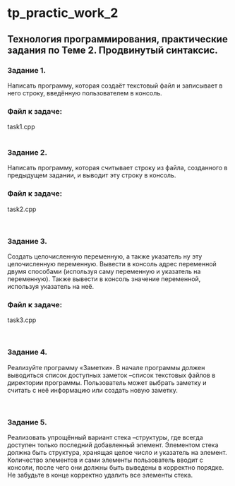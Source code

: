 # tp_practic_work_2
## Технология программирования, практические задания по Теме 2. Продвинутый синтаксис.

### Задание 1.
Написать программу, которая создаёт текстовый файл и записывает в него строку, введённую пользователем в консоль.
### Файл к задаче: 
task1.cpp</br>
</br>

### Задание 2.
Написать программу, которая считывает строку из файла, созданного в предыдущем задании, и выводит эту строку в консоль.</br>
### Файл к задаче: </br>
task2.cpp</br>

</br>

### Задание 3.
Создать целочисленную переменную, а также указатель ну эту целочисленную переменную. Вывести в консоль адрес переменной двумя способами (используя саму переменную и указатель на переменную). Также вывести в консоль значение переменной, используя указатель на неё.</br>
###  Файл к задаче: </br>
task3.cpp</br>

</br>

### Задание 4.
Реализуйте программу «Заметки». В начале программы должен выводиться список доступных заметок –список текстовых файлов в директории программы. Пользователь может выбрать заметку и считать с неё информацию или создать новую заметку.</br>

</br>

### Задание 5.
Реализовать упрощённый вариант стека –структуры, где всегда доступен только последний добавленный элемент. Элементом стека должна быть структура, хранящая целое число и указатель на элемент. Количество элементов и сами элементы пользователь вводит с консоли, после чего они должны быть выведены в корректно порядке. Не забудьте в конце корректно удалить все элементы стека.</br>

</br>


